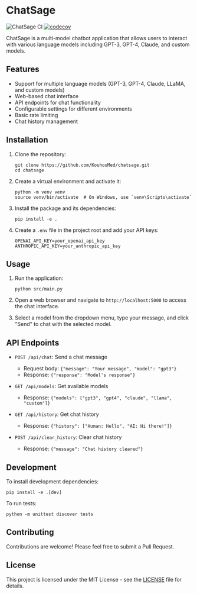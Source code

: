 # ChatSage

![ChatSage CI](https://github.com/KouhouMed/chatsage/workflows/ChatSage%20CI/badge.svg)
[![codecov](https://codecov.io/gh/KouhouMed/chatsage/branch/main/graph/badge.svg)](https://codecov.io/gh/KouhouMed/chatsage)

ChatSage is a multi-model chatbot application that allows users to interact with various language models including GPT-3, GPT-4, Claude, and custom models.

## Features

- Support for multiple language models (GPT-3, GPT-4, Claude, LLaMA, and custom models)
- Web-based chat interface
- API endpoints for chat functionality
- Configurable settings for different environments
- Basic rate limiting
- Chat history management

## Installation

1. Clone the repository:
   ```
   git clone https://github.com/KouhouMed/chatsage.git
   cd chatsage
   ```

2. Create a virtual environment and activate it:
   ```
   python -m venv venv
   source venv/bin/activate  # On Windows, use `venv\Scripts\activate`
   ```

3. Install the package and its dependencies:
   ```
   pip install -e .
   ```

4. Create a `.env` file in the project root and add your API keys:
   ```
   OPENAI_API_KEY=your_openai_api_key
   ANTHROPIC_API_KEY=your_anthropic_api_key
   ```

## Usage

1. Run the application:
   ```
   python src/main.py
   ```

2. Open a web browser and navigate to `http://localhost:5000` to access the chat interface.

3. Select a model from the dropdown menu, type your message, and click "Send" to chat with the selected model.

## API Endpoints

- `POST /api/chat`: Send a chat message
  - Request body: `{"message": "Your message", "model": "gpt3"}`
  - Response: `{"response": "Model's response"}`

- `GET /api/models`: Get available models
  - Response: `{"models": ["gpt3", "gpt4", "claude", "llama", "custom"]}`

- `GET /api/history`: Get chat history
  - Response: `{"history": ["Human: Hello", "AI: Hi there!"]}`

- `POST /api/clear_history`: Clear chat history
  - Response: `{"message": "Chat history cleared"}`

## Development

To install development dependencies:
```
pip install -e .[dev]
```

To run tests:
```
python -m unittest discover tests
```

## Contributing

Contributions are welcome! Please feel free to submit a Pull Request.

## License

This project is licensed under the MIT License - see the [LICENSE](LICENSE) file for details.